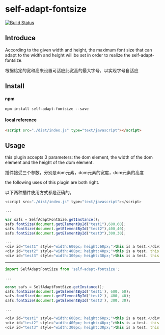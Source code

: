 # self-adapt-fontsize

[![Build Status](https://travis-ci.com/sunqian1991/self-adapt-fontsize.svg?branch=master)](https://travis-ci.com/sunqian1991/self-adapt-fontsize)

## Introduce

According to the given width and height, the maximum font size that can adapt to the width and height will be set in order to realize the self-adapt-fontsize.


根据给定的宽和高来设置可适应此宽高的最大字号，以实现字号自适应

## Install
#### npm
```shell
npm install self-adapt-fontsize --save
```

#### local reference
```html
<script src="./dist/index.js" type="text/javascript"></script>
```

## Usage
this plugin accepts 3 parameters: the dom element, the width of the dom element and the height of the dom element.

插件接受三个参数，分别是dom元素，dom元素的宽度，dom元素的高度

the following uses of this plugin are both right. 

以下两种插件使用方式都是正确的。

```javascript
<script src="./dist/index.js" type="text/javascript"></script>

...

var safs = SelfAdaptFontSize.getInstance();
safs.fontSize(document.getElementById("test1"),600,60);
safs.fontSize(document.getElementById("test2"),400,40);
safs.fontSize(document.getElementById("test3"),300,30);

...
<div id="test1" style="width:600px; height:60px;">this is a test.</div>
<div id="test2" style="width:400px; height:40px;">this is a test. this is a test.</div>
<div id="test3" style="width:300px; height:30px;">this is a test. this is a test. this is a test. this is a test.</div>
```

*******

```javascript
import SelfAdaptFontSize from 'self-adapt-fontsize';

...

const safs = SelfAdaptFontSize.getInstance();
safs.fontSize(document.getElementById('test1'), 600, 60);
safs.fontSize(document.getElementById('test2'), 400, 40);
safs.fontSize(document.getElementById('test3'), 300, 30);

...

<div id="test1" style="width:600px; height:60px;">this is a test.</div>
<div id="test2" style="width:400px; height:40px;">this is a test. this is a test.</div>
<div id="test3" style="width:300px; height:30px;">this is a test. this is a test. this is a test. this is a test.</div>
```
